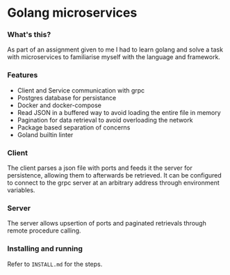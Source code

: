 # Golang microservices

### What's this?
As part of an assignment given to me I had to learn golang and solve a task with microservices to familiarise myself with the language and framework.

### Features
- Client and Service communication with grpc
- Postgres database for persistance
- Docker and docker-compose
- Read JSON in a buffered way to avoid loading the entire file in memory
- Pagination for data retrieval to avoid overloading the network
- Package based separation of concerns
- Goland builtin linter

### Client
The client parses a json file with ports and feeds it the server for persistence, allowing them to afterwards be retrieved. It can be configured to connect to the grpc server at an arbitrary address through environment variables.

### Server
The server allows upsertion of ports and paginated retrievals through remote procedure calling.

### Installing and running
Refer to `INSTALL.md` for the steps. 
